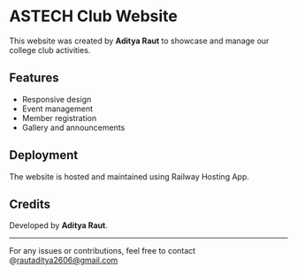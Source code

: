 # ASTECH Club Website  

This website was created by **Aditya Raut** to showcase and manage our college club activities.  

## Features  
- Responsive design  
- Event management  
- Member registration  
- Gallery and announcements  

## Deployment  
The website is hosted and maintained using Railway Hosting App.  

## Credits  
Developed by **Aditya Raut**.  

---
For any issues or contributions, feel free to contact @rautaditya2606@gmail.com 
